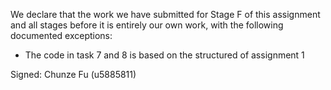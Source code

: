 We declare that the work we have submitted for Stage F of this assignment and all stages before it is entirely our own work, with the following documented exceptions:

* The code in task 7 and 8 is based on the structured of assignment 1 


Signed: Chunze Fu (u5885811)
